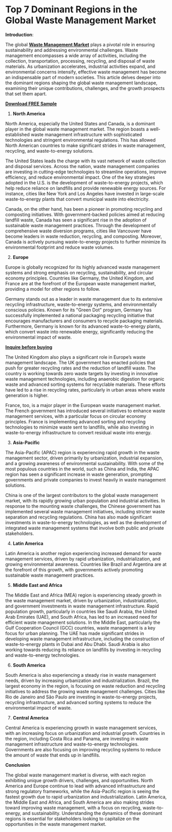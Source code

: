 # Top 7 Dominant Regions in the Global Waste Management Market

**Introduction**:

The global **[Waste Management Market](https://www.nextmsc.com/report/waste-management-market)** plays a pivotal role in ensuring sustainability and addressing environmental challenges. Waste management encompasses a wide array of activities, including the collection, transportation, processing, recycling, and disposal of waste materials. As urbanization accelerates, industrial activities expand, and environmental concerns intensify, effective waste management has become an indispensable part of modern societies. This article delves deeper into the dominant regions shaping the global waste management landscape, examining their unique contributions, challenges, and the growth prospects that set them apart.

**[Download FREE Sample](https://www.nextmsc.com/waste-management-market/request-sample)**

1. **North America**

North America, especially the United States and Canada, is a dominant player in the global waste management market. The region boasts a well-established waste management infrastructure with sophisticated technologies and stringent environmental regulations. This has allowed North American countries to make significant strides in waste management, recycling, and waste-to-energy solutions.

The United States leads the charge with its vast network of waste collection and disposal services. Across the nation, waste management companies are investing in cutting-edge technologies to streamline operations, improve efficiency, and reduce environmental impact. One of the key strategies adopted in the U.S. is the development of waste-to-energy projects, which help reduce reliance on landfills and provide renewable energy sources. For instance, cities like New York and Los Angeles have invested in large-scale waste-to-energy plants that convert municipal waste into electricity.

Canada, on the other hand, has been a pioneer in promoting recycling and composting initiatives. With government-backed policies aimed at reducing landfill waste, Canada has seen a significant rise in the adoption of sustainable waste management practices. Through the development of comprehensive waste diversion programs, cities like Vancouver have become leaders in waste reduction, recycling, and composting. Moreover, Canada is actively pursuing waste-to-energy projects to further minimize its environmental footprint and reduce waste volumes.

2. **Europe**

Europe is globally recognized for its highly advanced waste management systems and strong emphasis on recycling, sustainability, and circular economy principles. Countries like Germany, the United Kingdom, and France are at the forefront of the European waste management market, providing a model for other regions to follow.

Germany stands out as a leader in waste management due to its extensive recycling infrastructure, waste-to-energy systems, and environmentally conscious policies. Known for its "Green Dot" program, Germany has successfully implemented a national packaging recycling initiative that encourages manufacturers and consumers to recycle packaging materials. Furthermore, Germany is known for its advanced waste-to-energy plants, which convert waste into renewable energy, significantly reducing the environmental impact of waste.

**[Inquire before buying](https://www.nextmsc.com/waste-management-market/inquire-before-buying)**

The United Kingdom also plays a significant role in Europe’s waste management landscape. The UK government has enacted policies that push for greater recycling rates and the reduction of landfill waste. The country is working towards zero waste targets by investing in innovative waste management technologies, including anaerobic digestion for organic waste and advanced sorting systems for recyclable materials. These efforts have led to a rise in recycling rates, particularly in urban areas where waste generation is higher.

France, too, is a major player in the European waste management market. The French government has introduced several initiatives to enhance waste management services, with a particular focus on circular economy principles. France is implementing advanced sorting and recycling technologies to minimize waste sent to landfills, while also investing in waste-to-energy infrastructure to convert residual waste into energy.

3. **Asia-Pacific**

The Asia-Pacific (APAC) region is experiencing rapid growth in the waste management sector, driven primarily by urbanization, industrial expansion, and a growing awareness of environmental sustainability. With some of the most populous countries in the world, such as China and India, the APAC region has seen a significant increase in waste generation, prompting governments and private companies to invest heavily in waste management solutions.

China is one of the largest contributors to the global waste management market, with its rapidly growing urban population and industrial activities. In response to the mounting waste challenges, the Chinese government has implemented several waste management initiatives, including stricter waste separation and recycling regulations. China has also made significant investments in waste-to-energy technologies, as well as the development of integrated waste management systems that involve both public and private stakeholders.

4. **Latin America**

Latin America is another region experiencing increased demand for waste management services, driven by rapid urbanization, industrialization, and growing environmental awareness. Countries like Brazil and Argentina are at the forefront of this growth, with governments actively promoting sustainable waste management practices.

5. **Middle East and Africa**

The Middle East and Africa (MEA) region is experiencing steady growth in the waste management market, driven by urbanization, industrialization, and government investments in waste management infrastructure. Rapid population growth, particularly in countries like Saudi Arabia, the United Arab Emirates (UAE), and South Africa, has led to an increased need for efficient waste management solutions.
In the Middle East, particularly the Gulf Cooperation Council (GCC) countries, waste management is a key focus for urban planning. The UAE has made significant strides in developing waste management infrastructure, including the construction of waste-to-energy plants in Dubai and Abu Dhabi. Saudi Arabia is also working towards reducing its reliance on landfills by investing in recycling and waste-to-energy technologies.

6. **South America**

South America is also experiencing a steady rise in waste management needs, driven by increasing urbanization and industrialization. Brazil, the largest economy in the region, is focusing on waste reduction and recycling initiatives to address the growing waste management challenges. Cities like Rio de Janeiro and São Paulo are investing in waste-to-energy projects, recycling infrastructure, and advanced sorting systems to reduce the environmental impact of waste.

7. **Central America**

Central America is experiencing growth in waste management services, with an increasing focus on urbanization and industrial growth. Countries in the region, including Costa Rica and Panama, are investing in waste management infrastructure and waste-to-energy technologies. Governments are also focusing on improving recycling systems to reduce the amount of waste that ends up in landfills.

**Conclusion** 

The global waste management market is diverse, with each region exhibiting unique growth drivers, challenges, and opportunities. North America and Europe continue to lead with advanced infrastructure and strong regulatory frameworks, while the Asia-Pacific region is seeing the fastest growth due to rapid urbanization and industrialization. Latin America, the Middle East and Africa, and South America are also making strides toward improving waste management, with a focus on recycling, waste-to-energy, and sustainability. Understanding the dynamics of these dominant regions is essential for stakeholders looking to capitalize on the opportunities in the waste management market.

